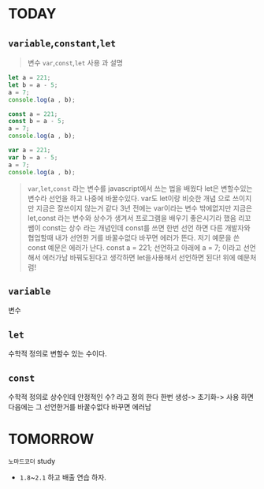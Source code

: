 # TODAY

## `variable`,`constant`,`let`
>변수 `var`,`const`,`let` 사용 과 설명


```js
let a = 221;
let b = a - 5;
a = 7;
console.log(a , b);

const a = 221;
const b = a - 5;
a = 7;
console.log(a , b);

var a = 221;
var b = a - 5;
a = 7; 
console.log(a , b);
```

>`var`,`let`,`const` 라는 변수를 javascript에서 쓰는 법을 배웠다 let은 변할수있는 변수라 선언을 하고 나중에 바꿀수있다. var도 let이랑 비슷한 개념 으로 쓰이지만 지금은 잘쓰이지 않는거 같다 3년 전에는 var이라는 변수 밖에없지만 지금은 let,const 라는 변수와 상수가 생겨서 프로그램을 배우기 좋은시기라 했음 리꼬쌤이 const는 상수 라는 개념인데 const를 쓰면 한번 선언 하면 다른 개발자와 협업할때 내가 선언한 거를 바꿀수없다 바꾸면 에러가 뜬다. 저기 예문을 쓴 const 예문은 에러가 난다. const a = 221; 선언하고 아래에 a = 7; 이라고 선언해서 에러가남 바꿔도된다고 생각하면 let을사용해서 선언하면 된다! 위에 예문처럼! 

## `variable`
변수
## `let`
수학적 정의로 변할수 있는 수이다.
## `const`
수학적 정의로 상수인데 안정적인 수? 라고 정의 한다 한번 생성-> 초기화-> 사용 하면 다음에는 그 선언한거를 바꿀수없다 바꾸면 에러남 

# TOMORROW
`노마드코더` study
- `1.8`~`2.1` 하고 배출 연습 하자.